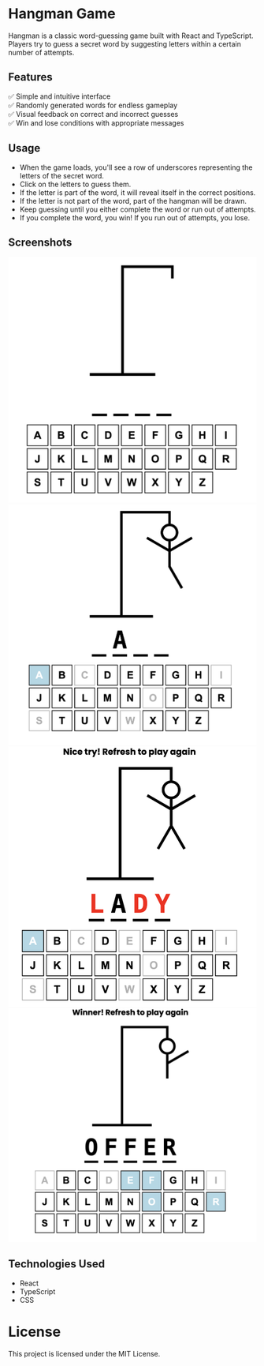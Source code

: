 # Hangman Game

Hangman is a classic word-guessing game built with React and TypeScript. Players try to guess a secret word by suggesting letters within a certain number of attempts. 

## Features

✅ Simple and intuitive interface<br>
✅ Randomly generated words for endless gameplay<br>
✅ Visual feedback on correct and incorrect guesses<br>
✅ Win and lose conditions with appropriate messages<br>

## Usage

- When the game loads, you'll see a row of underscores representing the letters of the secret word.
- Click on the letters to guess them.
- If the letter is part of the word, it will reveal itself in the correct positions.
- If the letter is not part of the word, part of the hangman will be drawn.
- Keep guessing until you either complete the word or run out of attempts.
- If you complete the word, you win! If you run out of attempts, you lose.

## Screenshots 

![Hangman game example](https://raw.githubusercontent.com/olyanya/react-hangman-game/main/src/examples/hangman-1.png?token=GHSAT0AAAAAACPHGDOCFLABQJMM7UTUBCJSZSGA6SA)
![Hangman game example](https://raw.githubusercontent.com/olyanya/react-hangman-game/main/src/examples/hangman-2.png?token=GHSAT0AAAAAACPHGDODB4SK4RUSEXFBPWNYZSGA76A)
![Hangman game example](https://raw.githubusercontent.com/olyanya/react-hangman-game/main/src/examples/hangman-3.png?token=GHSAT0AAAAAACPHGDOD2J65VXW7P52HCIJ4ZSGBADQ)
![Hangman game example](https://raw.githubusercontent.com/olyanya/react-hangman-game/main/src/examples/hangman-4.png?token=GHSAT0AAAAAACPHGDODS362EOB27HDTCAOEZSGBAIQ)

## Technologies Used

- React
- TypeScript
- CSS 

# License

This project is licensed under the MIT License.
